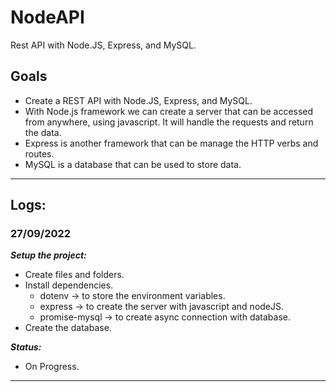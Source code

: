 # NodeAPI

Rest API with Node.JS, Express, and MySQL.

## Goals

- Create a REST API with Node.JS, Express, and MySQL.
- With Node.js framework we can create a server that can be accessed from anywhere, using javascript. It will handle the requests and return the data.
- Express is another framework that can be manage the HTTP verbs and routes.
- MySQL is a database that can be used to store data.

---

## Logs:

### 27/09/2022

_**Setup the project:**_

- Create files and folders.
- Install dependencies.
  - dotenv -> to store the environment variables.
  - express -> to create the server with javascript and nodeJS.
  - promise-mysql -> to create async connection with database.
- Create the database.

_**Status:**_

- On Progress.

---
